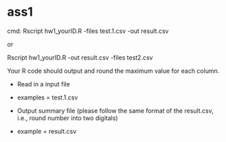 <h1>ass1</h1>

<p>cmd: Rscript hw1_yourID.R -files test.1.csv -out result.csv</p>
or
<p>Rscript hw1_yourID.R -out result.csv -files test2.csv</p>

<p>Your R code should output and round the maximum value for each column.</p>

* Read in a input file
 * examples = test.1.csv

* Output summary file (please follow the same format of the result.csv, i.e., round number into two digitals)
 * example =  result.csv
